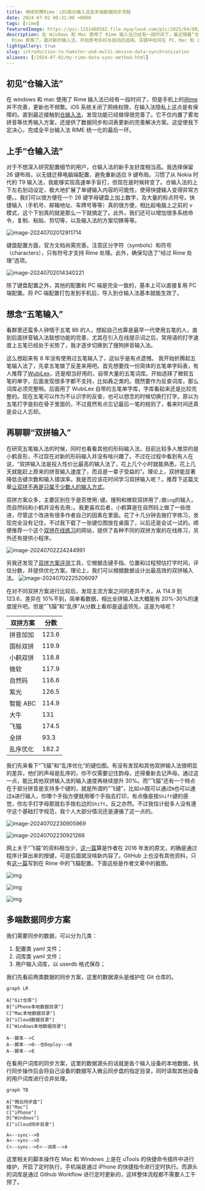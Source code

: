 ```yaml
---
title: 继续折腾Rime：iOS版仓输入法及多端数据同步流程
date: 2024-07-02 00:31:00 +0800
tags: [rime]
featuredImage: https://pic-1251468582.file.myqcloud.com/pic/2025/04/08/5fef0a.jpg
description: 在 Windows 和 Mac 使用了 Rime 输入法已经有一段时间了，最近随着“仓输入法”稳定性的增强和功能的完善，iPhone 上也终于切换到
  Rime 家族了。面对新的输入法，开始思考形码与音码的选择。实践中如何在 PC、Mac 和 iPhone 上进行配置和数据的自动同步，继续 Rime 的折腾之路吧。
lightgallery: true
slug: introduction-to-hamster-and-multi-device-data-synchronization
aliases: [/2024-07-02/my-rime-data-sync-method.html]
---
```


<!--more-->

## 初见“仓输入法”

在 windows 和 mac 使用了 Rime 输入法已经有一段时间了，但是手机上的[iRime](https://apps.apple.com/cn/app/id1142623977)并不完善，更新也不频繁。iOS 系统关闭了网络权限，在输入法隐私上这点是有保障的。直到最近接触到[仓输入法](https://apps.apple.com/cn/app/id6446617683)，发现功能已经做得很完善了。它不仅内置了雾凇拼音等优秀输入方案，还提供了数据同步和词表更新的完善解决方案。这促使我下定决心，完成全平台输入法 RIME 统一化的最后一环。

## 上手“仓输入法”

对于不想深入研究配置细节的用户，仓输入法的新手友好度相当高。我选择保留 26 键布局，以无缝迁移电脑端配置，避免重新适应 9 键布局。习惯了从 Nokia 时代的 T9 输入法，我能够实现高速单手盲打，但现在是时候转变了。仓输入法的上下左右划动设定，极大地扩展了单键输入内容的可能性，使得快捷输入变得异常方便。。我们可以很方便在一个 26 键字母键盘上加上数字，及大量的标点符号。快捷输入（手机号、邮箱地址、车牌号等等）真的很方便，相比起电脑上之前的 v 模式，这个下划真的就是那么一下就搞定了。此外，我们还可以增加很多系统命令，复制、粘贴、剪切等，以及输入法的方案切换等等。

![image-20240702012911714](https://pic-1251468582.file.myqcloud.com/pic/2024/07/02/389af8.png)

键盘配置方面，官方文档尚需完善。注意区分字符（symbols）和符号（characters），只有符号才支持 Rime 处理。此外，确保勾选了“经过 Rime 处理”选项。 

![image-20240702014340221](https://pic-1251468582.file.myqcloud.com/pic/2024/07/02/97dbdf.png)

除了键盘配置之外，其他的配置和 PC 端是完全一致的，基本上可以直接复用 PC 端配置。将 PC 端配置打包发到手机后，导入到仓输入法基本就能生效了。

## 想念“五笔输入”

看群里还蛮多人钟情于五笔 86 的人，想起自己也算是最早一代使用五笔的人，直到后面拼音输入法联想功能的完善，尤其在引入在线提示词之后，常用语的打字速度上五笔已经处于劣势了，我才逐步切换到了搜狗拼音输入法。

这么想起来有 8 年没有使用过五笔输入了，这似乎是有点遗憾。 我开始折腾起五笔输入法了，先拿五笔做了反差来用吧。首先想要找一份简体的五笔单字码表，有人推荐了[WubiLex](https://github.com/aardio/wubi-lex)，还是相当好用的，自带大量的五笔词库。开始选择了微软五笔的单字，后面发现很多字都不支持，比如羴之类的。既然要作为反查词库，那么词库必须完整啊。后面用了 WubiLex 自带的五笔单字库，字库看起来还是比较完整的。现在五笔可以作为不认识字的反查，也可以想念的时候切换打打字。原以为五笔打字是刻在骨子里面的，不过竟然有点忘记最后一笔的规则了，看来时间还真是会让人忘却。

## 再聊聊“双拼输入”

在研究五笔输入法的时候，同时也看看其他的形码输入法，目前比较多人推崇的是小鹤音形，不过现在对新的形码输入并没有啥兴趣了。不过在过程中看到有人在说，“双拼输入法是投入性价比最高的输入法了，花上几个小时就能熟悉，花上几天就能赶上原来的拼音输入速度了，而且是一辈子受益的”。理论上，双拼能显著降低击键次数和输入错误率。我是否应该花时间学习双拼输入呢？。推荐下这篇文章[让双拼不再是只属于少数人的输入方式](https://sspai.com/post/42667)。

双拼方案众多，主要区别在于是否使用`;`键。搜狗和微软双拼用了`;`做`ing`的输入，而自然码和小鹤并没有去用`;`。我更喜欢后者，小鹤算是在自然码上做了一些改进，尽管这个改进有很多作者自己的因素在里面。花了十几分钟去做打字练习，发现完全没有记住，不过我下载了一张键位图放在桌面了，以后还是会试一试的。顺便推荐一个这个[双拼在线练习](https://api.ihint.me/shuang/)的网站，提供了各种不同的双拼方案的在线练习，另外还有提供小程序。

![image-20240702224244991](https://pic-1251468582.file.myqcloud.com/pic/2024/07/02/65c521.png "双拼在线练习")

另我还发现了[双拼方案评测](https://macroxue.github.io/shuangpin/eval.html)工具，它根据击键手指、位置和过程预估打字时间，评估分数，并提供优化方案。理论上，我们可以根据数据设计出最高效的双拼输入法。 ![image-20240702225206097](https://pic-1251468582.file.myqcloud.com/pic/2024/07/02/5f4c51.png "双拼方案评测工具")

在对不同双拼方案进行比较后，发现主流方案之间的差异不大，从 114.9 到 123.6，差异在 10%不到，简单看数据，相比全拼输入法大概能有 20%-30%的速度提升吧。但是“飞猫”和“乱序”从分数上看却是遥遥领先，这是为啥呢？

| 双拼方案 | 分数  |
| -------- | ----- |
| 拼音加加 | 123.6 |
| 国标双拼 | 119.9 |
| 小鹤双拼 | 118.8 |
| 微软     | 117.9 |
| 自然码   | 116.6 |
| 紫光     | 126.5 |
| 智能 ABC | 114.9 |
| 大牛     | 131   |
| 飞猫     | 174.5 |
| 全拼     | 93.3  |
| 乱序优化 | 182.2 |

我们先来看下“飞猫”和“乱序优化”的键位图。有没有发现和其他双拼输入法很明显的差异，他们的声母是乱序的，你不仅需要记住韵母，还得重新去记声母。通过这一点，能比其他双拼输入法的输入速度再继续提升 30%。而“飞猫”还有一个特点在于部分拼音是支持多个键的，就是所谓的“飞键”，比如`sh`既可以通过`N`也可以通过`A`进行输入，你哪个手指方便就用哪个手指去打印，有点像是按`Shift`键的感觉，你左手打字母那就右手按右边的`Shift`，反之亦然。不过我估计挺多人没有遵守这个基础打字规范，我个人大部分情况还是遵循了这一点的。

![image-20240702230905969](https://pic-1251468582.file.myqcloud.com/pic/2024/07/02/72561e.png "飞猫键位图")

![image-20240702230921266](https://pic-1251468582.file.myqcloud.com/pic/2024/07/02/cd486b.png "乱序优化键位图")

网上关于“飞猫”的资料相当少，[这一篇](https://tieba.baidu.com/p/4676554242?pn=1)算是作者在 2016 年发的原文，的确是通过程序计算出来的按键，可是后面就没啥新内容了。GitHub 上也没有其他资料，只有[这一篇](https://github.com/zebats/flying-cat-rime?tab=readme-ov-file)写到在 Rime 中的飞猫配置。下面这些是作者文章中的截图。

![img](https://pic-1251468582.file.myqcloud.com/pic/2024/07/02/d4ce20.jpg)

![img](https://pic-1251468582.file.myqcloud.com/pic/2024/07/02/abd4a7.jpg)

![img](https://pic-1251468582.file.myqcloud.com/pic/2024/07/02/091564.jpg)

## 多端数据同步方案

我们需要同步的数据，可以分为几类：

1. 配置类 yaml 文件；
2. 词库类 yaml 文件；
3. 用户输入词库，以 userdb 格式保存；

我们先看前两类数据的同步方案，这里的数据源头是维护在 Git 仓库的。

```mermaid
graph LR

A["Git仓库"]
B["iPhone本地数据目录"]
C["Mac本地数据目录"]
D["iCloud数据目录"]
E["Windows本地数据目录"]

A--脚本-->C
A--脚本-->D--仓Deploy-->B
A--脚本-->E
```

在看用户词库的同步方案，这里的数据源头的话就是各个输入设备的本地数据，执行同步操作后会将自己设备的数据写入微云同步盘的指定目录，同时读取其他设备的用户词库进行合并处理。

```mermaid
graph TB

A["微云同步盘"]
B["Mac"]
C["iPhone"]
D["Windows"]
E["iCloud同步目录"]

A<--sync-->B
A<--sync-->D
C<--sync-->E<--词库-->A
```

这里相关的脚本操作在 Mac 和 Windows 上是在 uTools 的快捷命令插件中进行维护，开启了定时执行，手机端是通过 iPhone 的快捷指令进行定时执行。而源头的词库是通过 Github Workflow 进行定时更新的，这样整体流程都不需要人工干预了。
